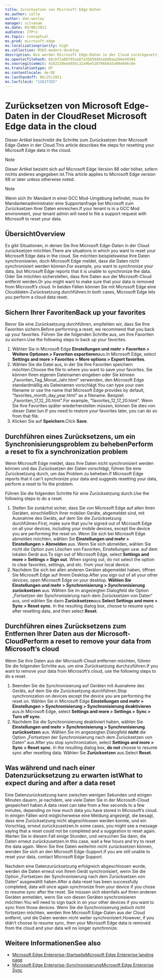 ```yaml
---
title: Zurücksetzen von Microsoft Edge-Daten
ms.author: collw
author: dan-wesley
manager: silvanam
ms.date: 04/08/2021
audience: ITPro
ms.topic: conceptual
ms.prod: microsoft-edge
ms.localizationpriority: high
ms.collection: M365-modern-desktop
description: Wie werden Microsoft Edge-Daten in der Cloud zurückgesetzt
ms.openlocfilehash: 6dcbf2a80705aa87a35b50d41e0dbaa266ed4384
ms.sourcegitcommit: 4192328ee585bc32a9be528766b8a5a98e046c8e
ms.translationtype: HT
ms.contentlocale: de-DE
ms.lasthandoff: 06/25/2021
ms.locfileid: "11617325"
---
```

# <a name="reset-microsoft-edge-data-in-the-cloud"></a><span data-ttu-id="71b15-103">Zurücksetzen von Microsoft Edge-Daten in der Cloud</span><span class="sxs-lookup"><span data-stu-id="71b15-103">Reset Microsoft Edge data in the cloud</span></span>

<span data-ttu-id="71b15-104">Dieser Artikel beschreibt die Schritte zum Zurücksetzen Ihrer Microsoft Edge-Daten in der Cloud.</span><span class="sxs-lookup"><span data-stu-id="71b15-104">This article describes the steps for resetting your Microsoft Edge data in the cloud.</span></span>

> [!NOTE]
> <span data-ttu-id="71b15-105">Dieser Artikel bezieht sich auf Microsoft Edge Version 88 oder höher, sofern nichts anderes angegeben ist.</span><span class="sxs-lookup"><span data-stu-id="71b15-105">This article applies to Microsoft Edge version 88 or later unless otherwise noted.</span></span>

> [!NOTE]
> <span data-ttu-id="71b15-106">Wenn sich Ihr Mandant in einer GCC Mod-Umgebung befindet, muss Ihr Mandantenadministrator eine Supportanfrage bei Microsoft zum Zurücksetzen Ihrer Daten einreichen.</span><span class="sxs-lookup"><span data-stu-id="71b15-106">If your tenant is in a GCC Mod environment, your tenant admin will need to file a support request with Microsoft to reset your data.</span></span>

## <a name="overview"></a><span data-ttu-id="71b15-107">Übersicht</span><span class="sxs-lookup"><span data-stu-id="71b15-107">Overview</span></span>

<span data-ttu-id="71b15-108">Es gibt Situationen, in denen Sie Ihre Microsoft Edge-Daten in der Cloud zurücksetzen möchten.</span><span class="sxs-lookup"><span data-stu-id="71b15-108">There are situations in which you want to reset your Microsoft Edge data in the cloud.</span></span> <span data-ttu-id="71b15-109">Sie möchten beispielsweise Ihre Daten synchronisieren, doch Microsoft Edge meldet, dass die Daten nicht synchronisiert werden können.</span><span class="sxs-lookup"><span data-stu-id="71b15-109">For example,  you want to synchronize your data, but Microsoft Edge reports that it is unable to synchronize the data.</span></span> <span data-ttu-id="71b15-110">Oder Sie möchten sicherstellen, dass Ihre Daten aus der Microsoft-Cloud entfernt werden.</span><span class="sxs-lookup"><span data-stu-id="71b15-110">Or you might want to make sure that your data is removed from Microsoft’s cloud.</span></span> <span data-ttu-id="71b15-111">In beiden Fällen können Sie mit Microsoft Edge eine Clouddaten-Zurücksetzung durchführen.</span><span class="sxs-lookup"><span data-stu-id="71b15-111">In both cases, Microsoft Edge lets you perform a cloud data reset.</span></span>

## <a name="back-up-your-favorites"></a><span data-ttu-id="71b15-112">Sichern Ihrer Favoriten</span><span class="sxs-lookup"><span data-stu-id="71b15-112">Back up your favorites</span></span>

<span data-ttu-id="71b15-113">Bevor Sie eine Zurücksetzung durchführen, empfehlen wir, dass Sie Ihre Favoriten sichern.</span><span class="sxs-lookup"><span data-stu-id="71b15-113">Before performing a reset, we recommend that you back up your favorites.</span></span> <span data-ttu-id="71b15-114">Führen Sie die folgenden Schritte aus, um Ihre Favoriten zu sichern.</span><span class="sxs-lookup"><span data-stu-id="71b15-114">Use the following steps to back up your favorites.</span></span>

1. <span data-ttu-id="71b15-115">Wählen Sie in Microsoft Edge **Einstellungen und mehr > Favoriten > Weitere Optionen > Favoriten exportieren**aus.</span><span class="sxs-lookup"><span data-stu-id="71b15-115">In Microsoft Edge, select **Settings and more > Favorites > More options > Export favorites**.</span></span>
2. <span data-ttu-id="71b15-116">Wählen Sie die Datei aus, in der Sie Ihre Favoriten speichern möchten.</span><span class="sxs-lookup"><span data-stu-id="71b15-116">Choose the file to where you want to save your favorites.</span></span> <span data-ttu-id="71b15-117">Sie können Ihren eigenen Dateinamen eingeben oder Sie können „Favoriten_Tag_Monat_Jahr.html“ verwenden, den Microsoft Edge standardmäßig als Dateinamen vorschlägt.</span><span class="sxs-lookup"><span data-stu-id="71b15-117">You can type your own filename or use the name that Microsoft Edge provides by default,  "favorites_month_day_year.html" as a filename.</span></span> <span data-ttu-id="71b15-118">Beispiel: „Favoriten_17_12_20.html".</span><span class="sxs-lookup"><span data-stu-id="71b15-118">For example, "favorites_12_17_20.html".</span></span> <span data-ttu-id="71b15-119">Wenn Sie Ihre Favoriten später wiederherstellen müssen, können Sie dies von dieser Datei tun.</span><span class="sxs-lookup"><span data-stu-id="71b15-119">If you need to restore your favorites later, you can do so from that file.</span></span>
3. <span data-ttu-id="71b15-120">Klicken Sie auf **Speichern**.</span><span class="sxs-lookup"><span data-stu-id="71b15-120">Click **Save**.</span></span>

## <a name="perform-a-reset-to-fix-a-synchronization-problem"></a><span data-ttu-id="71b15-121">Durchführen eines Zurücksetzens, um ein Synchronisierungsproblem zu beheben</span><span class="sxs-lookup"><span data-stu-id="71b15-121">Perform a reset to fix a synchronization problem</span></span>

<span data-ttu-id="71b15-122">Wenn Microsoft Edge meldet, dass Ihre Daten nicht synchronisiert werden können und das Zurücksetzen der Daten vorschlägt, führen Sie eine Zurücksetzung durch, um das Problem zu beheben.</span><span class="sxs-lookup"><span data-stu-id="71b15-122">If Microsoft Edge reports that it can't synchronize your data and suggests resetting your data, perform a reset to fix the problem.</span></span>

<span data-ttu-id="71b15-123">Führen Sie die folgenden Schritte für eine Zurücksetzung durch.</span><span class="sxs-lookup"><span data-stu-id="71b15-123">Use the following steps to do a reset.</span></span>

1. <span data-ttu-id="71b15-124">Stellen Sie zunächst sicher, dass Sie von Microsoft Edge auf allen ihren Geräten, einschließlich Ihrer mobilen Geräte, abgemeldet sind, mit Ausnahme des Geräts, auf dem Sie die Zurücksetzung durchführen.</span><span class="sxs-lookup"><span data-stu-id="71b15-124">First, make sure that you’re signed out of Microsoft Edge on all your devices, including your mobile devices, except the device you are performing the reset on.</span></span> <span data-ttu-id="71b15-125">Wenn Sie sich bei Microsoft Edge abmelden möchten, wählen Sie **Einstellungen und mehr > Einstellungen > Abmelden** aus. Wenn Sie sich abmelden, wählen Sie nicht die Option zum Löschen von Favoriten, Einstellungen usw. auf dem lokalen Gerät aus.</span><span class="sxs-lookup"><span data-stu-id="71b15-125">To sign out of Microsoft Edge, select **Settings and more > Settings > Sign out**. When signing out, do not select the option to clear favorites, settings, and etc. from your local device.</span></span>
2. <span data-ttu-id="71b15-126">Nachdem Sie sich bei allen anderen Geräten abgemeldet haben, öffnen Sie Microsoft Edge auf Ihrem Desktop.</span><span class="sxs-lookup"><span data-stu-id="71b15-126">After you sign out of all your other devices, open Microsoft Edge on your desktop.</span></span> <span data-ttu-id="71b15-127">**Wählen Sie Einstellungen und mehr > Synchronisierung > Synchronisierung zurücksetzen** aus. Wählen Sie im angezeigten Dialogfeld die Option „Fortsetzen der Synchronisierung nach dem Zurücksetzen von Daten“ aus, und wählen Sie dann **Zurücksetzen**aus.</span><span class="sxs-lookup"><span data-stu-id="71b15-127">**Select Settings and more > Sync > Reset sync**. In the resulting dialog box, choose to resume sync after resetting data, and then select **Reset**.</span></span>

## <a name="perform-a-reset-to-remove-your-data-from-microsofts-cloud"></a><span data-ttu-id="71b15-128">Durchführen eines Zurücksetzens zum Entfernen Ihrer Daten aus der Microsoft-Cloud</span><span class="sxs-lookup"><span data-stu-id="71b15-128">Perform a reset to remove your data from Microsoft’s cloud</span></span>

<span data-ttu-id="71b15-129">Wenn Sie Ihre Daten aus der Microsoft-Cloud entfernen möchten, führen Sie die folgenden Schritte aus, um eine Zurücksetzung durchzuführen.</span><span class="sxs-lookup"><span data-stu-id="71b15-129">If you want to remove your data from Microsoft’s cloud, use the following steps to do a reset.</span></span>

1. <span data-ttu-id="71b15-130">Beenden Sie die Synchronisierung auf Geräten mit Ausnahme des Geräts, auf dem Sie die Zurücksetzung durchführen.</span><span class="sxs-lookup"><span data-stu-id="71b15-130">Stop synchronization on devices except the device you are performing the reset on.</span></span>  <span data-ttu-id="71b15-131">Wählen Sie in Microsoft Edge **Einstellungen und mehr > Einstellungen > Synchronisierung > Synchronisierung deaktivieren** aus.</span><span class="sxs-lookup"><span data-stu-id="71b15-131">In Microsoft Edge, select **Settings and more > Settings > Sync > Turn off sync**.</span></span>  
2. <span data-ttu-id="71b15-132">Nachdem Sie die Synchronisierung deaktiviert haben, wählen Sie **Einstellungen und mehr > Synchronisierung > Synchronisierung zurücksetzen** aus. Wählen Sie im angezeigten Dialogfeld **nicht** die Option „Fortsetzen der Synchronisierung nach dem Zurücksetzen von Daten“ aus.</span><span class="sxs-lookup"><span data-stu-id="71b15-132">After you stop synchronization, select **Settings and more > Sync > Reset sync**. In the resulting dialog box, **do not** choose to resume sync after resetting data.</span></span> <span data-ttu-id="71b15-133">Wählen Sie **Zurücksetzen** aus.</span><span class="sxs-lookup"><span data-stu-id="71b15-133">Select **Reset**.</span></span>

## <a name="what-to-expect-during-and-after-a-data-reset"></a><span data-ttu-id="71b15-134">Was während und nach einer Datenzurücksetzung zu erwarten ist</span><span class="sxs-lookup"><span data-stu-id="71b15-134">What to expect during and after a data reset</span></span>

<span data-ttu-id="71b15-135">Eine Datenzurücksetzung kann zwischen wenigen Sekunden und einigen Minuten dauern, je nachdem, wie viele Daten Sie in der Microsoft-Cloud gespeichert haben.</span><span class="sxs-lookup"><span data-stu-id="71b15-135">A data reset can take from a few seconds to a few minutes, depending on how much data you have stored in Microsoft’s cloud.</span></span> <span data-ttu-id="71b15-136">In einigen Fällen wird möglicherweise eine Meldung angezeigt, die besagt, dass eine Zurücksetzung nicht abgeschlossen werden konnte, und ein Vorschlag, erneut zurückzusetzen.</span><span class="sxs-lookup"><span data-stu-id="71b15-136">In some cases, you might see a message saying that a reset could not be completed and a suggestion to reset again.</span></span> <span data-ttu-id="71b15-137">Warten Sie in diesem Fall einige Stunden, und versuchen Sie dann, die Daten erneut zurückzusetzen.</span><span class="sxs-lookup"><span data-stu-id="71b15-137">In this case, wait a few hours and try to reset the data again.</span></span> <span data-ttu-id="71b15-138">Wenn Sie Ihre Daten weiterhin nicht zurücksetzen können, wenden Sie sich an den Microsoft Edge-Support.</span><span class="sxs-lookup"><span data-stu-id="71b15-138">If you are still unable to reset your data, contact Microsoft Edge Support.</span></span>

<span data-ttu-id="71b15-139">Nachdem eine Datenzurücksetzung erfolgreich abgeschlossen wurde, werden die Daten erneut von Ihrem Gerät synchronisiert, wenn Sie die Option „Fortsetzen der Synchronisierung nach dem Zurücksetzen von Daten“ ausgewählt haben.</span><span class="sxs-lookup"><span data-stu-id="71b15-139">After a data reset has been successfully completed, data will once again synchronize from your device if you chose to resume sync after the reset.</span></span> <span data-ttu-id="71b15-140">Sie müssen sich ebenfalls auf Ihren anderen Geräten anmelden, wenn Sie von diesen Geräten synchronisieren möchten.</span><span class="sxs-lookup"><span data-stu-id="71b15-140">You will need to sign back in on your other devices if you want to sync from those devices.</span></span> <span data-ttu-id="71b15-141">Wenn Sie die Synchronisierung jedoch nicht fortsetzen möchten, werden Ihre Microsoft Edge-Daten aus der Cloud entfernt, und die Daten werden nicht weiter synchronisiert.</span><span class="sxs-lookup"><span data-stu-id="71b15-141">However, if you didn’t choose to resume sync, then your Microsoft Edge data is removed from the cloud and your data will no longer synchronize.</span></span>

## <a name="see-also"></a><span data-ttu-id="71b15-142">Weitere Informationen</span><span class="sxs-lookup"><span data-stu-id="71b15-142">See also</span></span>

- [<span data-ttu-id="71b15-143">Microsoft Edge Enterprise-Startseite</span><span class="sxs-lookup"><span data-stu-id="71b15-143">Microsoft Edge Enterprise landing page</span></span>](https://aka.ms/EdgeEnterprise)
- [<span data-ttu-id="71b15-144">Microsoft Edge Enterprise-Synchronisierung</span><span class="sxs-lookup"><span data-stu-id="71b15-144">Microsoft Edge Enterprise Sync</span></span>](microsoft-edge-enterprise-sync.md)
